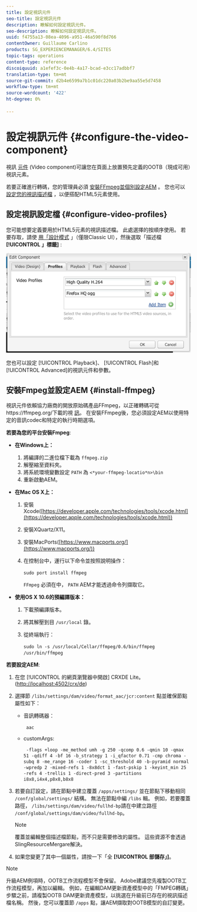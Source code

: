```yaml
---
title: 設定視訊元件
seo-title: 設定視訊元件
description: 瞭解如何設定視訊元件。
seo-description: 瞭解如何設定視訊元件。
uuid: f4755a13-08ea-4096-a951-46a590f8d766
contentOwner: Guillaume Carlino
products: SG_EXPERIENCEMANAGER/6.4/SITES
topic-tags: operations
content-type: reference
discoiquuid: a1efef3c-0e4b-4a17-bcad-e3cc17adbbf7
translation-type: tm+mt
source-git-commit: d2b4e6599a7b1c01dc220a03b2be9aa55e5d7458
workflow-type: tm+mt
source-wordcount: '422'
ht-degree: 0%

---
```



# 設定視訊元件 {#configure-the-video-component}

視訊 [元件](/help/sites-authoring/default-components-foundation.md#video) (Video component)可讓您在頁面上放置預先定義的OOTB（現成可用）視訊元素。

若要正確進行轉碼，您的管理員必須 [安裝FFmpeg並個別設定AEM](#install-ffmpeg) 。 您也可以 [設定您的視訊描述檔](#configure-video-profiles) ，以便搭配HTML5元素使用。

## 設定視訊設定檔 {#configure-video-profiles}

您可能想要定義要用於HTML5元素的視訊描述檔。 此處選擇的按順序使用。 若要存取，請使 [用「設計模式](/help/sites-authoring/default-components-designmode.md) 」（僅限Classic UI），然後選取「描述檔 **[!UICONTROL 」標籤]** :

![chlimage_1-317](assets/chlimage_1-317.png)

您也可以設定 [!UICONTROL Playback]、 [!UICONTROL Flash]和 [!UICONTROL Advanced]的視訊元件和參數。

## 安裝Fmpeg並設定AEM {#install-ffmpeg}

視訊元件依賴協力廠商的開放原始碼產品FFmpeg，以正確轉碼可從https://ffmpeg.org/下載的視 [訊](https://ffmpeg.org/)。 在安裝FFmpeg後，您必須設定AEM以使用特定的音訊codec和特定的執行時期選項。

**若要為您的平台安裝Fmpeg**:

* **在Windows上：**

   1. 將編譯的二進位檔下載為 `ffmpeg.zip`
   1. 解壓縮至資料夾。
   1. 將系統環境變數設定 `PATH` 為 `<*your-ffmpeg-locatio*n>\bin`
   1. 重新啟動AEM。

* **在Mac OS X上：**

   1. 安裝Xcode([https://developer.apple.com/technologies/tools/xcode.html](https://developer.apple.com/technologies/tools/xcode.html))
   1. 安裝XQuartz/X11。
   1. 安裝MacPorts([https://www.macports.org/](https://www.macports.org/))
   1. 在控制台中，運行以下命令並按照說明操作：

      `sudo port install ffmpeg`

      `FFmpeg` 必須在中， `PATH` AEM才能透過命令列擷取它。

* **使用OS X 10.6的預編譯版本：**

   1. 下載預編譯版本。
   1. 將其解壓到目 `/usr/local` 錄。
   1. 從終端執行：

      `sudo ln -s /usr/local/Cellar/ffmpeg/0.6/bin/ffmpeg /usr/bin/ffmpeg`

**若要設定AEM**:

1. 在您 [!UICONTROL 的網頁瀏覽器中開啟] CRXDE Lite。 ([http://localhost:4502/crx/de](http://localhost:4502/crx/de))
1. 選擇節 `/libs/settings/dam/video/format_aac/jcr:content` 點並確保節點屬性如下：

   * 音訊轉碼器：

      ```
       aac
      ```

   * customArgs:

      ```
       -flags +loop -me_method umh -g 250 -qcomp 0.6 -qmin 10 -qmax 51 -qdiff 4 -bf 16 -b_strategy 1 -i_qfactor 0.71 -cmp chroma -subq 8 -me_range 16 -coder 1 -sc_threshold 40 -b-pyramid normal -wpredp 2 -mixed-refs 1 -8x8dct 1 -fast-pskip 1 -keyint_min 25 -refs 4 -trellis 1 -direct-pred 3 -partitions i8x8,i4x4,p8x8,b8x8
      ```

1. 若要自訂設定，請在節點中建立覆蓋 `/apps/settings/` 並在節點下移動相同 `/conf/global/settings/` 結構。 無法在節點中編 `/libs` 輯。 例如，若要覆蓋路徑， `/libs/settings/dam/video/fullhd-bp`請在中建立路徑 `/conf/global/settings/dam/video/fullhd-bp`。

   >[!NOTE]
   >
   >覆蓋並編輯整個描述檔節點，而不只是需要修改的屬性。 這些資源不會透過SlingResourceMergare解決。

1. 如果您變更了其中一個屬性，請按一下「全 **[!UICONTROL 部儲存」]**。

>[!NOTE]
>
>升級AEM例項時，OOTB工作流程模型不會保留。 Adobe建議您先複製OOTB工作流程模型，再加以編輯。 例如，在編輯DAM更新資產模型中的「FMPEG轉碼」步驟之前，請複製OOTB DAM更新資產模型，以挑選在升級前已存在的視訊描述檔名稱。 然後，您可以覆蓋節 `/apps` 點，讓AEM擷取對OOTB模型的自訂變更。

